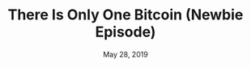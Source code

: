 ---
layout: page
title: There Is Only One Bitcoin (Newbie Episode)
podcast: SLP
episode: 75
hosts: Stephan Livera
date: May 28, 2019
guest: Giacomo Zucco
lesson: 4
link: https://stephanlivera.com/episode/75
---